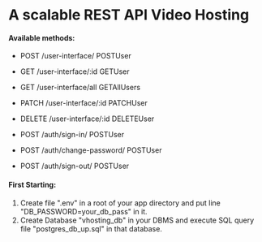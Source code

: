 # A scalable REST API Video Hosting

#### Available methods:
* POST          /user-interface/           POSTUser
* GET           /user-interface/:id        GETUser
* GET           /user-interface/all        GETAllUsers
* PATCH         /user-interface/:id        PATCHUser
* DELETE        /user-interface/:id        DELETEUser

* POST          /auth/sign-in/             POSTUser
* POST          /auth/change-password/     POSTUser
* POST          /auth/sign-out/            POSTUser

#### First Starting:
1. Create file ".env" in a root of your app directory and put line "DB_PASSWORD=your_db_pass" in it.
2. Create Database "vhosting_db" in your DBMS and execute SQL query file "postgres_db_up.sql" in that database.
